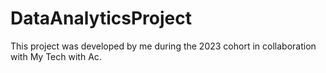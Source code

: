 # DataAnalyticsProject
This project was developed by me during the 2023 cohort in collaboration with My Tech with Ac.
